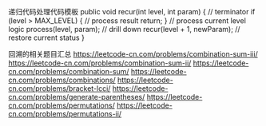 递归代码处理代码模板
public void recur(int level, int param) {
    // terminator
    if (level > MAX_LEVEL) {
        // process result
        return;
    }
    // process current level logic
    process(level, param);
    // drill down
    recur(level + 1, newParam);
    // restore current status
}

回溯的相关题目汇总
https://leetcode-cn.com/problems/combination-sum-iii/
https://leetcode-cn.com/problems/combination-sum-ii/
https://leetcode-cn.com/problems/combination-sum/
https://leetcode-cn.com/problems/combinations/
https://leetcode-cn.com/problems/bracket-lcci/
https://leetcode-cn.com/problems/generate-parentheses/
https://leetcode-cn.com/problems/permutations/
https://leetcode-cn.com/problems/permutations-ii/